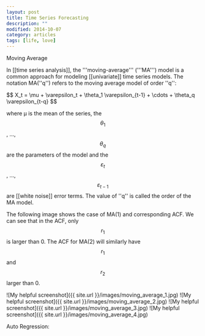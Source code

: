 ```yaml
---
layout: post
title: Time Series Forecasting
description: ""
modified: 2014-10-07
category: articles
tags: [life, love]
---
```


Moving Average

In [[time series analysis]], the '''moving-average''' ('''MA''') model is a common approach for modeling [[univariate]] time series models. The notation MA(''q'') refers to the moving average model of order ''q'':

$$ X_t = \mu + \varepsilon_t + \theta_1 \varepsilon_{t-1} + \cdots + \theta_q \varepsilon_{t-q} \$$

where μ is the mean of the series, the $$\theta_1$$, ..., $$\theta_q$$ are the parameters of the model and the $$ε_t$$, ..., $$ε_{t-1}$$ are [[white noise]] error terms. The value of ''q'' is called the order of the MA model. 

The following image shows the case of MA(1) and corresponding ACF. We can see that in the ACF, only $$r_{1}$$ is larger than 0. The ACF for MA(2) will similarly have $$r_{1}$$ and $$r_{2}$$ larger than 0.

![My helpful screenshot]({{ site.url }}/images/moving_average_1.jpg)
![My helpful screenshot]({{ site.url }}/images/moving_average_2.jpg)
![My helpful screenshot]({{ site.url }}/images/moving_average_3.jpg)
![My helpful screenshot]({{ site.url }}/images/moving_average_4.jpg)



Auto Regression:
































